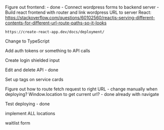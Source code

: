 Figure out frontend: - done
    - Connect wordpress forms to backend server
    - Build react frontend with router and link wordpress URL to server
    React: 
    https://stackoverflow.com/questions/60102560/reactjs-serving-different-contents-for-different-url-route-paths-so-it-looks

    https://create-react-app.dev/docs/deployment/

Change to TypeScript

Add auth tokens or something to API calls

Create login shielded input

Edit and delete API - done

Set up tags on service cards

Figure out how to route fetch request to right URL - change manually when deploying? Window.location to get current url? - done already with navigate

Test deploying - done

implement ALL locations

waitlist form